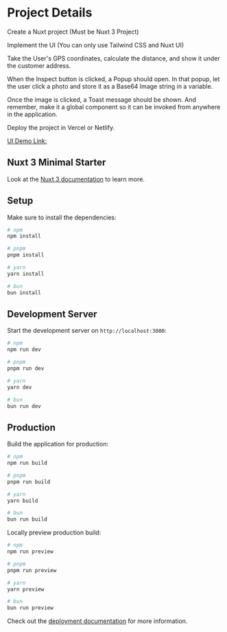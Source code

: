 # Project Details
Create a Nuxt project (Must be Nuxt 3 Project)

Implement the UI (You can only use Tailwind CSS and Nuxt UI)

Take the User's GPS coordinates, calculate the distance, and show it under the customer address.

When the Inspect button is clicked, a Popup should open. In that popup, let the user click a photo and store it as a Base64 Image string in a variable.

Once the image is clicked, a Toast message should be shown. And remember, make it a global component so it can be invoked from anywhere in the application.

Deploy the project in Vercel or Netlify.

[UI Demo Link:](https://xd.adobe.com/view/5a754cdd-f188-49c8-b9ba-eae0e200246c-0f26/)

## Nuxt 3 Minimal Starter

Look at the [Nuxt 3 documentation](https://nuxt.com/docs/getting-started/introduction) to learn more.

## Setup

Make sure to install the dependencies:

```bash
# npm
npm install

# pnpm
pnpm install

# yarn
yarn install

# bun
bun install
```

## Development Server

Start the development server on `http://localhost:3000`:

```bash
# npm
npm run dev

# pnpm
pnpm run dev

# yarn
yarn dev

# bun
bun run dev
```

## Production

Build the application for production:

```bash
# npm
npm run build

# pnpm
pnpm run build

# yarn
yarn build

# bun
bun run build
```

Locally preview production build:

```bash
# npm
npm run preview

# pnpm
pnpm run preview

# yarn
yarn preview

# bun
bun run preview
```

Check out the [deployment documentation](https://nuxt.com/docs/getting-started/deployment) for more information.
